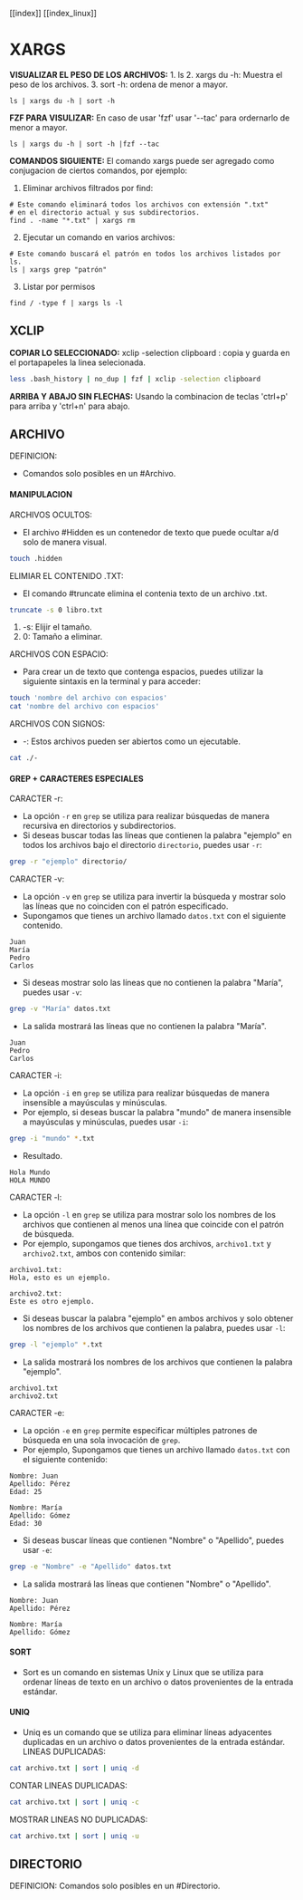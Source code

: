 [[index]]
[[index_linux]]

# XARGS

**VISUALIZAR EL PESO DE LOS ARCHIVOS:**
	1. ls
	2. xargs du -h: Muestra el peso de los archivos.
	3. sort -h: ordena de menor a mayor.
```
ls | xargs du -h | sort -h
```

**FZF PARA VISULIZAR:**
	 En caso de usar 'fzf' usar '--tac' para ordernarlo de menor a mayor.
```
ls | xargs du -h | sort -h |fzf --tac
```

**COMANDOS SIGUIENTE:**
	El comando xargs puede ser agregado como conjugacion de ciertos comandos, por ejemplo:
1. Eliminar archivos filtrados por find:
```
# Este comando eliminará todos los archivos con extensión ".txt" 
# en el directorio actual y sus subdirectorios.
find . -name "*.txt" | xargs rm
```
2. Ejecutar un comando en varios archivos: 
```
# Este comando buscará el patrón en todos los archivos listados por ls.
ls | xargs grep "patrón"
```
3. Listar por permisos 
```
find / -type f | xargs ls -l
```




## XCLIP

**COPIAR LO SELECCIONADO:**
	xclip -selection clipboard : copia y guarda en el portapapeles la linea selecionada.
```bash
less .bash_history | no_dup | fzf | xclip -selection clipboard
```

**ARRIBA Y ABAJO SIN FLECHAS:**
	Usando la combinacion de teclas 'ctrl+p' para arriba y 'ctrl+n' para abajo.




## ARCHIVO

DEFINICION:
- Comandos solo posibles en un #Archivo.


#### **MANIPULACION**

ARCHIVOS OCULTOS:
- El archivo #Hidden es un contenedor de texto que puede ocultar a/d solo de manera visual.
```bash
touch .hidden
```

ELIMIAR EL CONTENIDO .TXT:
- El comando #truncate elimina el contenia texto de un archivo .txt.
```bash
truncate -s 0 libro.txt
``` 
1. -s: Elijir el tamaño.
2. 0: Tamaño a eliminar.

ARCHIVOS CON ESPACIO:
- Para crear un de texto que contenga espacios, puedes utilizar la siguiente sintaxis en la terminal y para acceder:
```bash
touch 'nombre del archivo con espacios'
cat 'nombre del archivo con espacios'
```

ARCHIVOS CON SIGNOS:
- -: Estos archivos pueden ser abiertos como un ejecutable.
```bash
cat ./-
```


#### **GREP + CARACTERES ESPECIALES**

CARACTER -r:
- La opción `-r` en `grep` se utiliza para realizar búsquedas de manera recursiva en directorios y subdirectorios.
- Si deseas buscar todas las líneas que contienen la palabra "ejemplo" en todos los archivos bajo el directorio `directorio`, puedes usar `-r`:
```bash
grep -r "ejemplo" directorio/
```

CARACTER -v:
- La opción `-v` en `grep` se utiliza para invertir la búsqueda y mostrar solo las líneas que no coinciden con el patrón especificado.
- Supongamos que tienes un archivo llamado `datos.txt` con el siguiente contenido.
```plaintext
Juan
María
Pedro
Carlos
```
- Si deseas mostrar solo las líneas que no contienen la palabra "María", puedes usar `-v`:
```bash
grep -v "María" datos.txt
```
- La salida mostrará las líneas que no contienen la palabra "María".
```plaintext
Juan
Pedro
Carlos
```

CARACTER -i:
- La opción `-i` en `grep` se utiliza para realizar búsquedas de manera insensible a mayúsculas y minúsculas.
- Por ejemplo, si deseas buscar la palabra "mundo" de manera insensible a mayúsculas y minúsculas, puedes usar `-i`:
```bash
grep -i "mundo" *.txt
```
- Resultado.
```plaintext
Hola Mundo
HOLA MUNDO
```

CARACTER -l:
- La opción `-l` en `grep` se utiliza para mostrar solo los nombres de los archivos que contienen al menos una línea que coincide con el patrón de búsqueda.
- Por ejemplo, supongamos que tienes dos archivos, `archivo1.txt` y `archivo2.txt`, ambos con contenido similar:
```plaintext
archivo1.txt:
Hola, esto es un ejemplo.

archivo2.txt:
Este es otro ejemplo.
```
- Si deseas buscar la palabra "ejemplo" en ambos archivos y solo obtener los nombres de los archivos que contienen la palabra, puedes usar `-l`:
```bash
grep -l "ejemplo" *.txt
```
- La salida mostrará los nombres de los archivos que contienen la palabra "ejemplo".
```plaintext
archivo1.txt
archivo2.txt
```

CARACTER -e:
- La opción `-e` en `grep` permite especificar múltiples patrones de búsqueda en una sola invocación de `grep`.
- Por ejemplo, Supongamos que tienes un archivo llamado `datos.txt` con el siguiente contenido:
```plaintext
Nombre: Juan
Apellido: Pérez
Edad: 25

Nombre: María
Apellido: Gómez
Edad: 30
```
- Si deseas buscar líneas que contienen "Nombre" o "Apellido", puedes usar `-e`:
```bash
grep -e "Nombre" -e "Apellido" datos.txt
```
- La salida mostrará las líneas que contienen "Nombre" o "Apellido".
```plaintext
Nombre: Juan
Apellido: Pérez

Nombre: María
Apellido: Gómez
```

#### **SORT**
- Sort es un comando en sistemas Unix y Linux que se utiliza para ordenar líneas de texto en un archivo o datos provenientes de la entrada estándar. 

#### **UNIQ**
- Uniq es un comando que se utiliza para eliminar líneas adyacentes duplicadas en un archivo o datos provenientes de la entrada estándar.
LINEAS DUPLICADAS:
```bash
cat archivo.txt | sort | uniq -d
```
CONTAR LINEAS DUPLICADAS:
```bash
cat archivo.txt | sort | uniq -c
```
MOSTRAR LINEAS NO DUPLICADAS:
```bash
cat archivo.txt | sort | uniq -u
```






## DIRECTORIO

DEFINICION:
	Comandos solo posibles en un #Directorio.
